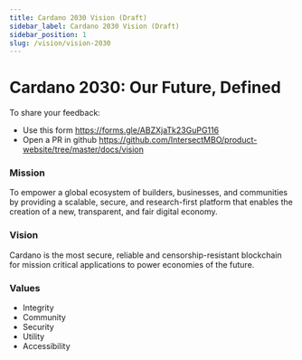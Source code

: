 ```yaml
---
title: Cardano 2030 Vision (Draft)
sidebar_label: Cardano 2030 Vision (Draft)
sidebar_position: 1
slug: /vision/vision-2030
---
```


# Cardano 2030: Our Future, Defined

To share your feedback:
- Use this form https://forms.gle/ABZXjaTk23GuPG116
- Open a PR in github https://github.com/IntersectMBO/product-website/tree/master/docs/vision

### Mission

To empower a global ecosystem of builders, businesses, and communities
by providing a scalable, secure, and research-first platform that enables
the creation of a new, transparent, and fair digital economy.

### Vision

Cardano is the most secure, reliable and censorship-resistant
blockchain for mission critical applications to power economies
of the future.

### Values

* Integrity
* Community
* Security
* Utility
* Accessibility
